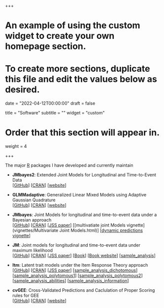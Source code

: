 +++
# An example of using the custom widget to create your own homepage section.
# To create more sections, duplicate this file and edit the values below as desired.

date = "2022-04-12T00:00:00"
draft = false

title = "Software"
subtitle = ""
widget = "custom"

# Order that this section will appear in.
weight = 4

+++

The major [R](https://cran.r-project.org/) packages I have developed and currently maintain

- **JMbayes2**: Extended Joint Models for Longitudinal and Time-to-Event Data   
[[GitHub](https://github.com/drizopoulos/JMbayes2/)] 
[[CRAN](https://cran.r-project.org/package=JMbayes2)]
[[website](https://drizopoulos.github.io/JMbayes2/)]

- **GLMMadaptive**: Generalized Linear Mixed Models using Adaptive Gaussian Quadrature  
[[GitHub](https://github.com/drizopoulos/GLMMadaptive)] 
[[CRAN](https://cran.r-project.org/package=GLMMadaptive)]
[[website](https://drizopoulos.github.io/GLMMadaptive/)]

- **JMbayes**: Joint Models for longitudinal and time-to-event data under a Bayesian approach  
[[GitHub](https://github.com/drizopoulos/JMbayes)] 
[[CRAN](https://cran.r-project.org/package=JMbayes)]
[[JSS paper](https://dx.doi.org/10.18637/jss.v072.i07)]
[[multivatiate joint Models vignette](vignettes/Multivariate Joint Models.html)]
[[dynamic predictions vignette](vignettes/Dynamic_Predictions.html)]

- **JM**: Joint models for longitudinal and time-to-event data under maximum likelihood  
[[GitHub](https://github.com/drizopoulos/JM)] 
[[CRAN](https://cran.r-project.org/package=JM)]
[[JSS paper](https://www.jstatsoft.org/article/view/v035i09)]
[[Book](www.crcpress.com/product/isbn/9781439872864)]
[[Book website](https://jmr.r-forge.r-project.org/)]
[[sample_analysis](/Rpgm/JM_sampe_analysis.R)]

- **ltm**: Latent trait models under the Item Response Theory approach  
[[GitHub](https://github.com/drizopoulos/ltm)] 
[[CRAN](https://cran.r-project.org/package=ltm)]
[[JSS paper](https://www.jstatsoft.org/article/view/v017i05)]
[[sample_analysis_dichotomous](/Rpgm/ltm_dichotomous.R)]
[[sample_analysis_polytomous1](/Rpgm/ltm_polytomous_GPCM.R)]
[[sample_analysis_polytomous2](/Rpgm/ltm_polytomous_GRM.R)]
[[sample_analysis_abilities](/Rpgm/ltm_scoring.R)]
[[sample_analysis_information](/Rpgm/ltm_Info.R)]

- **cvGEE**: Cross-Validated Predictions and Caclulation of Proper Scoring rules for GEE  
[[GitHub](https://github.com/drizopoulos/cvGEE)] 
[[CRAN](https://cran.r-project.org/package=cvGEE)]
[[website](https://drizopoulos.github.io/cvGEE/)]
